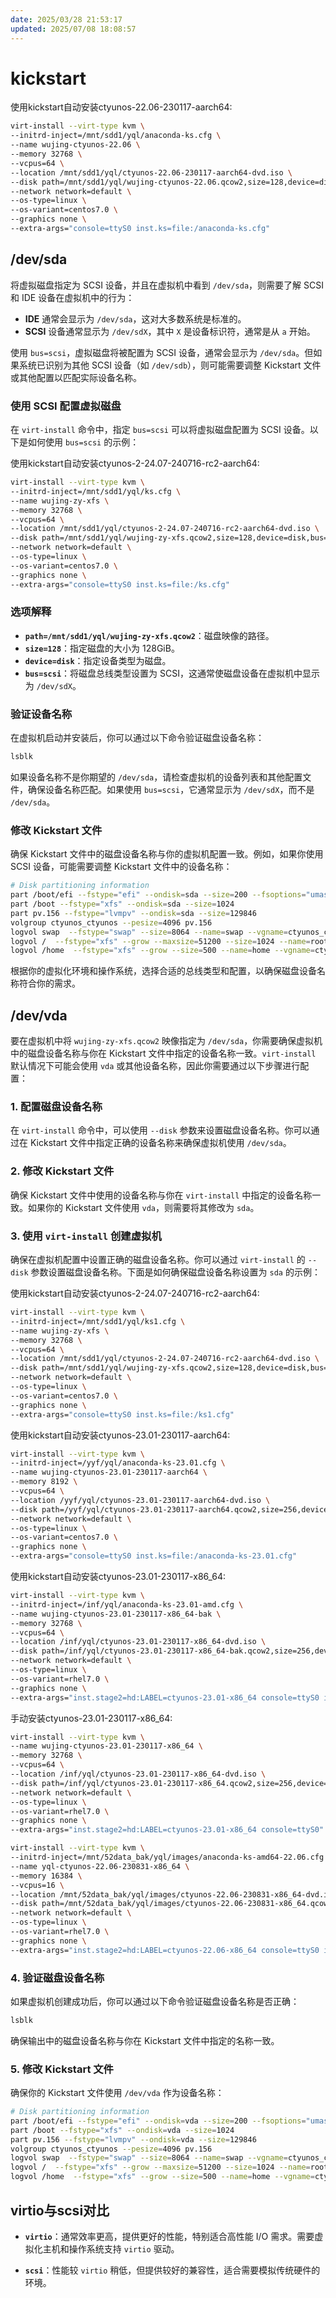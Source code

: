 ```yaml
---
date: 2025/03/28 21:53:17
updated: 2025/07/08 18:08:57
---
```


# kickstart

使用kickstart自动安装ctyunos-22.06-230117-aarch64:
```bash
virt-install --virt-type kvm \
--initrd-inject=/mnt/sdd1/yql/anaconda-ks.cfg \
--name wujing-ctyunos-22.06 \
--memory 32768 \
--vcpus=64 \
--location /mnt/sdd1/yql/ctyunos-22.06-230117-aarch64-dvd.iso \
--disk path=/mnt/sdd1/yql/wujing-ctyunos-22.06.qcow2,size=128,device=disk,bus=scsi \
--network network=default \
--os-type=linux \
--os-variant=centos7.0 \
--graphics none \
--extra-args="console=ttyS0 inst.ks=file:/anaconda-ks.cfg"
```

## /dev/sda

将虚拟磁盘指定为 SCSI 设备，并且在虚拟机中看到 `/dev/sda`，则需要了解 SCSI 和 IDE 设备在虚拟机中的行为：

- **IDE** 通常会显示为 `/dev/sda`，这对大多数系统是标准的。
- **SCSI** 设备通常显示为 `/dev/sdX`，其中 `X` 是设备标识符，通常是从 `a` 开始。

使用 `bus=scsi`，虚拟磁盘将被配置为 SCSI 设备，通常会显示为 `/dev/sda`。但如果系统已识别为其他 SCSI 设备（如 `/dev/sdb`），则可能需要调整 Kickstart 文件或其他配置以匹配实际设备名称。

### 使用 SCSI 配置虚拟磁盘

在 `virt-install` 命令中，指定 `bus=scsi` 可以将虚拟磁盘配置为 SCSI 设备。以下是如何使用 `bus=scsi` 的示例：

使用kickstart自动安装ctyunos-2-24.07-240716-rc2-aarch64:
```bash
virt-install --virt-type kvm \
--initrd-inject=/mnt/sdd1/yql/ks.cfg \
--name wujing-zy-xfs \
--memory 32768 \
--vcpus=64 \
--location /mnt/sdd1/yql/ctyunos-2-24.07-240716-rc2-aarch64-dvd.iso \
--disk path=/mnt/sdd1/yql/wujing-zy-xfs.qcow2,size=128,device=disk,bus=scsi \
--network network=default \
--os-type=linux \
--os-variant=centos7.0 \
--graphics none \
--extra-args="console=ttyS0 inst.ks=file:/ks.cfg"
```

### 选项解释

- **`path=/mnt/sdd1/yql/wujing-zy-xfs.qcow2`**：磁盘映像的路径。
- **`size=128`**：指定磁盘的大小为 128GiB。
- **`device=disk`**：指定设备类型为磁盘。
- **`bus=scsi`**：将磁盘总线类型设置为 SCSI，这通常使磁盘设备在虚拟机中显示为 `/dev/sdX`。

### 验证设备名称

在虚拟机启动并安装后，你可以通过以下命令验证磁盘设备名称：

```bash
lsblk
```

如果设备名称不是你期望的 `/dev/sda`，请检查虚拟机的设备列表和其他配置文件，确保设备名称匹配。如果使用 `bus=scsi`，它通常显示为 `/dev/sdX`，而不是 `/dev/sda`。

### 修改 Kickstart 文件

确保 Kickstart 文件中的磁盘设备名称与你的虚拟机配置一致。例如，如果你使用 SCSI 设备，可能需要调整 Kickstart 文件中的设备名称：

```bash
# Disk partitioning information
part /boot/efi --fstype="efi" --ondisk=sda --size=200 --fsoptions="umask=0077,shortname=winnt"
part /boot --fstype="xfs" --ondisk=sda --size=1024
part pv.156 --fstype="lvmpv" --ondisk=sda --size=129846
volgroup ctyunos_ctyunos --pesize=4096 pv.156
logvol swap  --fstype="swap" --size=8064 --name=swap --vgname=ctyunos_ctyunos
logvol /  --fstype="xfs" --grow --maxsize=51200 --size=1024 --name=root --vgname=ctyunos_ctyunos
logvol /home  --fstype="xfs" --grow --size=500 --name=home --vgname=ctyunos_ctyunos
```

根据你的虚拟化环境和操作系统，选择合适的总线类型和配置，以确保磁盘设备名称符合你的需求。

## /dev/vda

要在虚拟机中将 `wujing-zy-xfs.qcow2` 映像指定为 `/dev/sda`，你需要确保虚拟机中的磁盘设备名称与你在 Kickstart 文件中指定的设备名称一致。`virt-install` 默认情况下可能会使用 `vda` 或其他设备名称，因此你需要通过以下步骤进行配置：

### 1. 配置磁盘设备名称

在 `virt-install` 命令中，可以使用 `--disk` 参数来设置磁盘设备名称。你可以通过在 Kickstart 文件中指定正确的设备名称来确保虚拟机使用 `/dev/sda`。

### 2. 修改 Kickstart 文件

确保 Kickstart 文件中使用的设备名称与你在 `virt-install` 中指定的设备名称一致。如果你的 Kickstart 文件使用 `vda`，则需要将其修改为 `sda`。

### 3. 使用 `virt-install` 创建虚拟机

确保在虚拟机配置中设置正确的磁盘设备名称。你可以通过 `virt-install` 的 `--disk` 参数设置磁盘设备名称。下面是如何确保磁盘设备名称设置为 `sda` 的示例：

使用kickstart自动安装ctyunos-2-24.07-240716-rc2-aarch64:

```bash
virt-install --virt-type kvm \
--initrd-inject=/mnt/sdd1/yql/ks1.cfg \
--name wujing-zy-xfs \
--memory 32768 \
--vcpus=64 \
--location /mnt/sdd1/yql/ctyunos-2-24.07-240716-rc2-aarch64-dvd.iso \
--disk path=/mnt/sdd1/yql/wujing-zy-xfs.qcow2,size=128,device=disk,bus=virtio \
--network network=default \
--os-type=linux \
--os-variant=centos7.0 \
--graphics none \
--extra-args="console=ttyS0 inst.ks=file:/ks1.cfg"
```

使用kickstart自动安装ctyunos-23.01-230117-aarch64:
```bash
virt-install --virt-type kvm \
--initrd-inject=/yyf/yql/anaconda-ks-23.01.cfg \
--name wujing-ctyunos-23.01-230117-aarch64 \
--memory 8192 \
--vcpus=64 \
--location /yyf/yql/ctyunos-23.01-230117-aarch64-dvd.iso \
--disk path=/yyf/yql/ctyunos-23.01-230117-aarch64.qcow2,size=256,device=disk,bus=virtio \
--network network=default \
--os-type=linux \
--os-variant=centos7.0 \
--graphics none \
--extra-args="console=ttyS0 inst.ks=file:/anaconda-ks-23.01.cfg"
```

使用kickstart自动安装ctyunos-23.01-230117-x86_64:

```bash
virt-install --virt-type kvm \
--initrd-inject=/inf/yql/anaconda-ks-23.01-amd.cfg \
--name wujing-ctyunos-23.01-230117-x86_64-bak \
--memory 32768 \
--vcpus=64 \
--location /inf/yql/ctyunos-23.01-230117-x86_64-dvd.iso \
--disk path=/inf/yql/ctyunos-23.01-230117-x86_64-bak.qcow2,size=256,device=disk,bus=virtio \
--network network=default \
--os-type=linux \
--os-variant=rhel7.0 \
--graphics none \
--extra-args="inst.stage2=hd:LABEL=ctyunos-23.01-x86_64 console=ttyS0 inst.ks=file:/anaconda-ks-23.01-amd.cfg"
```

手动安装ctyunos-23.01-230117-x86_64:
```bash
virt-install --virt-type kvm \
--name wujing-ctyunos-23.01-230117-x86_64 \
--memory 32768 \
--vcpus=64 \
--location /inf/yql/ctyunos-23.01-230117-x86_64-dvd.iso \
--disk path=/inf/yql/ctyunos-23.01-230117-x86_64.qcow2,size=256,device=disk,bus=virtio  \
--network network=default \
--os-type=linux \
--os-variant=rhel7.0 \
--graphics none \
--extra-args="inst.stage2=hd:LABEL=ctyunos-23.01-x86_64 console=ttyS0"
```

```bash
virt-install --virt-type kvm \
--initrd-inject=/mnt/52data_bak/yql/images/anaconda-ks-amd64-22.06.cfg \
--name yql-ctyunos-22.06-230831-x86_64 \
--memory 16384 \
--vcpus=16 \
--location /mnt/52data_bak/yql/images/ctyunos-22.06-230831-x86_64-dvd.iso \
--disk path=/mnt/52data_bak/yql/images/ctyunos-22.06-230831-x86_64.qcow2,size=256,device=disk,bus=virtio \
--network network=default \
--os-type=linux \
--os-variant=rhel7.0 \
--graphics none \
--extra-args="inst.stage2=hd:LABEL=ctyunos-22.06-x86_64 console=ttyS0 inst.ks=file:/anaconda-ks-amd64-22.06.cfg"
```

### 4. 验证磁盘设备名称

如果虚拟机创建成功后，你可以通过以下命令验证磁盘设备名称是否正确：

```bash
lsblk
```

确保输出中的磁盘设备名称与你在 Kickstart 文件中指定的名称一致。

### 5. 修改 Kickstart 文件

确保你的 Kickstart 文件使用 `/dev/vda` 作为设备名称：

```bash
# Disk partitioning information
part /boot/efi --fstype="efi" --ondisk=vda --size=200 --fsoptions="umask=0077,shortname=winnt"
part /boot --fstype="xfs" --ondisk=vda --size=1024
part pv.156 --fstype="lvmpv" --ondisk=vda --size=129846
volgroup ctyunos_ctyunos --pesize=4096 pv.156
logvol swap  --fstype="swap" --size=8064 --name=swap --vgname=ctyunos_ctyunos
logvol /  --fstype="xfs" --grow --maxsize=51200 --size=1024 --name=root --vgname=ctyunos_ctyunos
logvol /home  --fstype="xfs" --grow --size=500 --name=home --vgname=ctyunos_ctyunos
```

## virtio与scsi对比

- **`virtio`**：通常效率更高，提供更好的性能，特别适合高性能 I/O 需求。需要虚拟化主机和操作系统支持 `virtio` 驱动。

- **`scsi`**：性能较 `virtio` 稍低，但提供较好的兼容性，适合需要模拟传统硬件的环境。
